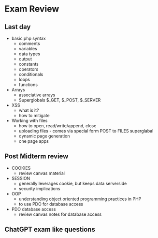 # Exam Review

## Last day
  - basic php syntax
      - comments
      - variables
      - data types
      - output
      - constants
      - operators
      - conditionals
      - loops
      - functions
  - Arrays
      - associative arrays
      - Superglobals $_GET, $_POST, $_SERVER
  - XSS
      - what is it?
      - how to mitigate
  - Working with files
      - how to open, read/write/append, close
      - uploading files - comes via special form POST to FILES superglabal
      - dynamic page generation
      - one page apps

## Post Midterm review
  - COOKIES
      - review canvas material
  - SESSION
      - generally leverages cookie, but keeps data serverside
      - security implications
  - OOP
      - understanding object oriented programming practices in PHP
      - to use PDO for database access
  - PDO database access
      - review canvas notes for database access
   
## ChatGPT exam like questions
